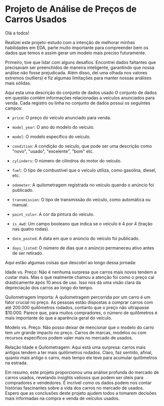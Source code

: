 # Projeto de Análise de Preços de Carros Usados


Olá a todos!

Realizei este projeto-estudo com a intenção de melhorar minhas habilidades em EDA, parte muito importante para compreender bem os dados que temos e assim gerar um modelo mais preciso futuramente. 

Primeiro, tive que lidar com alguns desafios. Encontrei dados faltantes que precisavam ser preenchidos de maneira inteligente, garantindo que nossa análise não fosse prejudicada. Além disso, dei uma olhada nos valores extremos (outliers) e fiz algumas limitações para manter nossas análises mais sólidas.

Aqui esta uma descrição do conjunto de dados usado
O conjunto de dados em questão contém informações relacionadas a veículos anunciados para venda. Cada registro ou linha no conjunto de dados possui os seguintes campos:

- `price`: O preço do veículo anunciado para venda.

- `model_year`: O ano do modelo do veículo.

- `model`: O modelo específico do veículo.

- `condition`: A condição do veículo, que pode ser uma descrição como "novo", "usado", "excelente", "bom" etc.

- `cylinders`: O número de cilindros do motor do veículo.

- `fuel`: O tipo de combustível que o veículo utiliza, como gasolina, diesel, etc.

- `odometer`: A quilometragem registrada no veículo quando o anúncio foi publicado.

- `transmission`: O tipo de transmissão do veículo, como automática ou manual.

- `paint_color`: A cor da pintura do veículo.

- `is_4wd`: Um campo booleano que indica se o veículo é 4 por 4 (tração nas quatro rodas).

- `date_posted`: A data em que o anúncio do veículo foi publicado.

- `days_listed`: O número de dias que o anúncio permaneceu ativo antes de ser retirado.

Aqui estão algumas coisas que descobri ao longo dessa jornada:

Idade vs. Preço: Não é nenhuma surpresa que carros mais novos tendem a custar mais. Mas o que realmente chamou a atenção foi como o preço cai drasticamente após 10 anos de uso. Isso nos dá uma visão clara da depreciação dos carros ao longo do tempo.

Quilometragem Importa: A quilometragem percorrida por um carro é um fator crucial no preço. As pessoas estão dispostas a comprar carros com até 200.000 quilômetros rodados, contanto que o preço não ultrapasse $10.000. Parece que, para muitos compradores, o número de quilômetros é mais importante do que a aparência geral do veículo.

Modelo vs. Preço: Não posso deixar de mencionar que o modelo do carro tem um grande impacto no preço. Carros de marcas, modelos ou com recursos específicos podem valer mais no mercado de usados.

Relação Idade e Quilometragem: Aqui está uma surpresa: carros mais antigos tendem a ter mais quilômetros rodados. Claro, faz sentido, afinal, quanto mais antigo o carro, mais tempo ele teve para acumular quilômetros na estrada.

Em resumo, este projeto proporcionou uma análise profunda do mercado de carros usados, revelando insights valiosos que podem ser úteis para compradores e vendedores. É incrível como os dados podem nos contar histórias fascinantes sobre a vida dos carros no mercado de usados. Espero que as conclusões deste projeto ajudem todos a tomarem decisões mais informadas na compra e venda de veículos usados.

